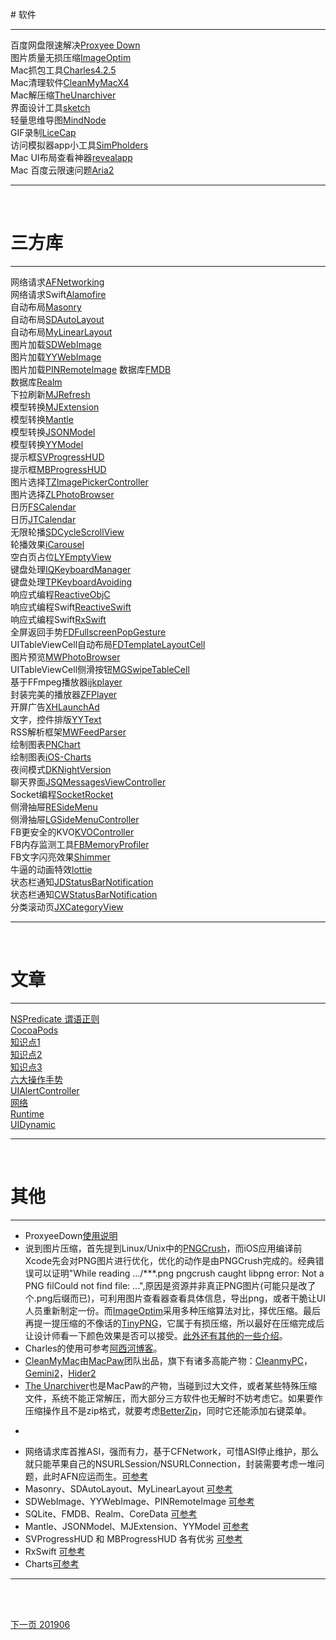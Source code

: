 <br>
# 软件

>
----
百度网盘限速解决[Proxyee Down](https://www.lanzous.com/i4dcudc)<br>
图片质量无损压缩[ImageOptim](https://www.lanzous.com/i4dd3wf)<br>
Mac抓包工具[Charles4.2.5](https://www.lanzous.com/i4dd8yh)<br>
Mac清理软件[CleanMyMacX4](https://www.lanzous.com/i4dddoh)<br>
Mac解压缩[TheUnarchiver](https://www.lanzous.com/i4detza)<br>
界面设计工具[sketch](http://www.sketchcn.com/)<br>
轻量思维导图[MindNode](https://www.lanzous.com/i4dr48b)<br>
GIF录制[LiceCap](https://www.lanzous.com/i4dr9yh)<br>
访问模拟器app小工具[SimPholders](https://simpholders.com/)<br>
Mac UI布局查看神器[revealapp](https://revealapp.com/)<br>
Mac 百度云限速问题[Aria2](https://github.com/yangshun1029/aria2gui)<br>

----
<br>

# 三方库

> 
----
网络请求[AFNetworking](https://github.com/AFNetworking/AFNetworking)<br>
网络请求Swift[Alamofire](https://github.com/Alamofire/Alamofire)<br>
自动布局[Masonry](https://github.com/SnapKit/Masonry)<br>
自动布局[SDAutoLayout](https://github.com/gsdios/SDAutoLayout)<br>
自动布局[MyLinearLayout](https://github.com/youngsoft/MyLinearLayout)<br>
图片加载[SDWebImage](https://github.com/SDWebImage/SDWebImage)<br>
图片加载[YYWebImage](https://github.com/ibireme/YYWebImage)<br>
图片加载[PINRemoteImage](https://github.com/pinterest/PINRemoteImage)
数据库[FMDB](https://github.com/ccgus/fmdb)<br>
数据库[Realm](https://github.com/realm/realm-cocoa)<br>
下拉刷新[MJRefresh](https://github.com/CoderMJLee/MJRefresh)<br>
模型转换[MJExtension](https://github.com/CoderMJLee/MJExtension)<br>
模型转换[Mantle](https://github.com/Mantle/Mantle)<br>
模型转换[JSONModel](https://github.com/jsonmodel/jsonmodel)<br>
模型转换[YYModel](https://github.com/ibireme/YYModel)<br>
提示框[SVProgressHUD](https://github.com/SVProgressHUD/SVProgressHUD)<br>
提示框[MBProgressHUD](https://github.com/jdg/MBProgressHUD)<br>
图片选择[TZImagePickerController](https://github.com/banchichen/TZImagePickerController)<br>
图片选择[ZLPhotoBrowser](https://github.com/longitachi/ZLPhotoBrowser)<br>
日历[FSCalendar](https://github.com/WenchaoD/FSCalendar)<br>
日历[JTCalendar](https://github.com/jonathantribouharet/JTCalendar)<br>
无限轮播[SDCycleScrollView](https://github.com/gsdios/SDCycleScrollView)<br>
轮播效果[iCarousel](https://github.com/nicklockwood/iCarousel)<br>
空白页占位[LYEmptyView](https://github.com/dev-liyang/LYEmptyView)<br>
键盘处理[IQKeyboardManager](https://github.com/hackiftekhar/IQKeyboardManager)<br>
键盘处理[TPKeyboardAvoiding](https://github.com/michaeltyson/TPKeyboardAvoiding)<br>
响应式编程[ReactiveObjC](https://github.com/ReactiveCocoa/ReactiveObjC)<br>
响应式编程Swift[ReactiveSwift](https://github.com/ReactiveCocoa/ReactiveSwift)<br>
响应式编程Swift[RxSwift](https://github.com/ReactiveX/RxSwift)<br>
全屏返回手势[FDFullscreenPopGesture](https://github.com/forkingdog/FDFullscreenPopGesture)<br>
UITableViewCell自动布局[FDTemplateLayoutCell](https://github.com/forkingdog/UITableView-FDTemplateLayoutCell)<br>
图片预览[MWPhotoBrowser](https://github.com/mwaterfall/MWPhotoBrowser)<br>
UITableViewCell侧滑按钮[MGSwipeTableCell](https://github.com/MortimerGoro/MGSwipeTableCell)<br>
基于FFmpeg播放器[ijkplayer](https://github.com/Bilibili/ijkplayer)<br>
封装完美的播放器[ZFPlayer](https://github.com/renzifeng/ZFPlayer)<br>
开屏广告[XHLaunchAd](https://github.com/CoderZhuXH/XHLaunchAd)<br>
文字，控件排版[YYText](https://github.com/ibireme/YYText)<br>
RSS解析框架[MWFeedParser](https://github.com/mwaterfall/MWFeedParser)<br>
绘制图表[PNChart](https://github.com/kevinzhow/PNChart)<br>
绘制图表[iOS-Charts](https://github.com/danielgindi/Charts)<br>
夜间模式[DKNightVersion](https://github.com/Draveness/DKNightVersion)<br>
聊天界面[JSQMessagesViewController](https://github.com/jessesquires/JSQMessagesViewController)<br>
Socket编程[SocketRocket](https://github.com/facebook/SocketRocket)<br>
侧滑抽屉[RESideMenu](https://github.com/romaonthego/RESideMenu)<br>
侧滑抽屉[LGSideMenuController](https://github.com/Friend-LGA/LGSideMenuController)<br>
FB更安全的KVO[KVOController](https://github.com/facebook/KVOController)<br>
FB内存监测工具[FBMemoryProfiler](https://github.com/facebook/FBMemoryProfiler)<br>
FB文字闪亮效果[Shimmer](https://github.com/facebook/Shimmer)<br>
牛逼的动画特效[lottie](https://github.com/airbnb/lottie-ios)<br>
状态栏通知[JDStatusBarNotification](https://github.com/calimarkus/JDStatusBarNotification)<br>
状态栏通知[CWStatusBarNotification](https://github.com/cezarywojcik/CWStatusBarNotification)<br>
分类滚动页[JXCategoryView](https://github.com/pujiaxin33/JXCategoryView)<br>

----
<br>

# 文章

>
----
[NSPredicate 谓语正则](https://www.jianshu.com/p/d4ebcd45cb2f)<br>
[CocoaPods](https://www.jianshu.com/p/b59ad9be542c)<br>
[知识点1](https://www.jianshu.com/p/4d4ac1a67086)<br>
[知识点2](https://www.jianshu.com/p/0346bc41a526)<br>
[知识点3](https://www.jianshu.com/p/fb6825244b83)<br>
[六大操作手势](https://www.jianshu.com/p/128d8f52aa91)<br>
[UIAlertController](https://www.jianshu.com/p/0f7c54903579)<br>
[网络](https://www.jianshu.com/p/24ed386773b2)<br>
[Runtime](https://www.jianshu.com/p/59729531c12d)<br>
[UIDynamic](https://www.jianshu.com/p/17ef459a4300)<br>

----
<br>


# 其他

> 
----
* ProxyeeDown[使用说明](https://github.com/proxyee-down-org/proxyee-down/wiki/使用教程)<br>
* 说到图片压缩，首先提到Linux/Unix中的[PNGCrush](https://baike.baidu.com/item/Pngcrush/17398842)，而iOS应用编译前Xcode先会对PNG图片进行优化，优化的动作是由PNGCrush完成的。经典错误可以证明"While reading .../***.png pngcrush caught libpng error: Not a PNG filCould not find file: ...",原因是资源并非真正PNG图片(可能只是改了个.png后缀而已)，可利用图片查看器查看具体信息，导出png，或者干脆让UI人员重新制定一份。而[ImageOptim](https://imageoptim.com/mac)采用多种压缩算法对比，择优压缩。最后再提一提压缩的不像话的[TinyPNG](https://tinypng.com/)，它属于有损压缩，所以最好在压缩完成后让设计师看一下颜色效果是否可以接受。[此外还有其他的一些介绍](https://www.25xt.com/appdesign/16477.html)。
* Charles的使用可参考[阿西河博客](https://www.axihe.com/charles/charles/tutorial.html)。
* [CleanMyMac](http://www.mycleanmymac.com/)由[MacPaw](https://macpaw.com/)团队出品，旗下有诸多高能产物：[CleanmyPC](https://macpaw.com/cleanmypc)，[Gemini2](https://macpaw.com/gemini)，[Hider2](https://macpaw.com/hider)
* [The Unarchiver](https://macpaw.com/the-unarchiver)也是MacPaw的产物，当碰到过大文件，或者某些特殊压缩文件，系统不能正常解压，而大部分三方软件也无解时不妨考虑它。如果要作压缩操作且不是zip格式，就要考虑[BetterZip](http://www.betterzipcn.com/)，同时它还能添加右键菜单。

-
>
* 网络请求库首推ASI，强而有力，基于CFNetwork，可惜ASI停止维护，那么就只能苹果自己的NSURLSession/NSURLConnection，封装需要考虑一堆问题，此时AFN应运而生。[可参考](https://www.jianshu.com/p/24ed386773b2)
* Masonry、SDAutoLayout、MyLinearLayout [可参考](https://blog.csdn.net/u012411480/article/details/78034038)
* SDWebImage、YYWebImage、PINRemoteImage [可参考](https://blog.csdn.net/cool720/article/details/79405508)
* SQLite、FMDB、Realm、CoreData [可参考](https://www.jianshu.com/p/63eb713d9c76)
* Mantle、JSONModel、MJExtension、YYModel [可参考](https://www.jianshu.com/p/a0e57713f465)
* SVProgressHUD 和 MBProgressHUD 各有优劣 [可参考](https://my.oschina.net/ios122/blog/507807?fromerr=3thxLmMS)
* RxSwift [可参考](https://www.jianshu.com/p/f61a5a988590)
* Charts[可参考](https://www.jianshu.com/p/524036c43534)

----
<br>
<br>

[下一页 201906](https://github.com/starainDou/DDYDayly/blob/master/2019/201905.md)










